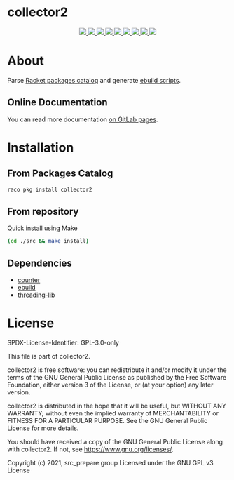 # collector2

<p align="center">
    <a href="http://pkgs.racket-lang.org/package/collector2">
        <img src="https://img.shields.io/badge/raco_pkg_install-collector2-aa00ff.svg">
    </a>
    <a href="https://archive.softwareheritage.org/browse/origin/?origin_url=https://gitlab.com/src_prepare/racket/collector2">
        <img src="https://archive.softwareheritage.org/badge/origin/https://gitlab.com/src_prepare/racket/collector2/">
    </a>
    <a href="https://gitlab.com/src_prepare/racket/collector2/pipelines">
        <img src="https://gitlab.com/src_prepare/racket/collector2/badges/master/pipeline.svg">
    </a>
    <a href="https://github.com/xgqt/collector2/actions/workflows/test.yml">
        <img src="https://github.com/xgqt/collector2/actions/workflows/test.yml/badge.svg">
    </a>
    <a href="https://gitlab.com/src_prepare/racket/collector2/">
        <img src="https://gitlab.com/src_prepare/badge/-/raw/master/hosted_on-gitlab-orange.svg">
    </a>
    <a href="https://gentoo.org/">
        <img src="https://gitlab.com/src_prepare/badge/-/raw/master/powered-by-gentoo-linux-tyrian.svg">
    </a>
    <a href="./LICENSE">
        <img src="https://gitlab.com/src_prepare/badge/-/raw/master/license-gplv3-blue.svg">
    </a>
    <a href="https://app.element.io/#/room/#src_prepare:matrix.org">
        <img src="https://gitlab.com/src_prepare/badge/-/raw/master/chat-matrix-green.svg">
    </a>
    <a href="https://gitlab.com/src_prepare/racket/collector2/commits/master.atom">
        <img src="https://gitlab.com/src_prepare/badge/-/raw/master/feed-atom-orange.svg">
    </a>
</p>


# About

Parse [Racket packages catalog](https://pkgs.racket-lang.org/)
and generate [ebuild scripts](https://wiki.gentoo.org/wiki/Ebuild).

## Online Documentation

You can read more documentation
[on GitLab pages](https://src_prepare.gitlab.io/racket/collector2/).


# Installation

## From Packages Catalog

```sh
raco pkg install collector2
```

## From repository

Quick install using Make

```sh
(cd ./src && make install)
```

## Dependencies

- [counter](https://gitlab.com/xgqt/scheme-counter)
- [ebuild](https://gitlab.com/xgqt/racket-ebuild)
- [threading-lib](https://github.com/lexi-lambda/threading/tree/master/threading-lib)


# License

SPDX-License-Identifier: GPL-3.0-only

This file is part of collector2.

collector2 is free software: you can redistribute it and/or modify
it under the terms of the GNU General Public License as published by
the Free Software Foundation, either version 3 of the License, or
(at your option) any later version.

collector2 is distributed in the hope that it will be useful,
but WITHOUT ANY WARRANTY; without even the implied warranty of
MERCHANTABILITY or FITNESS FOR A PARTICULAR PURPOSE.  See the
GNU General Public License for more details.

You should have received a copy of the GNU General Public License
along with collector2.  If not, see <https://www.gnu.org/licenses/>.

Copyright (c) 2021, src_prepare group
Licensed under the GNU GPL v3 License
